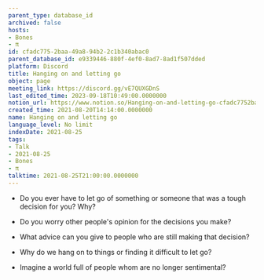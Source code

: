 ```yaml
---
parent_type: database_id
archived: false
hosts:
- Bones
- π
id: cfadc775-2baa-49a8-94b2-2c1b340abac0
parent_database_id: e9339446-880f-4ef0-8ad7-8ad1f507dded
platform: Discord
title: Hanging on and letting go
object: page
meeting_link: https://discord.gg/vE7QUXGDnS
last_edited_time: 2023-09-18T10:49:00.0000000
notion_url: https://www.notion.so/Hanging-on-and-letting-go-cfadc7752baa49a894b22c1b340abac0
created_time: 2021-08-20T14:14:00.0000000
name: Hanging on and letting go
language_level: No limit
indexDate: 2021-08-25
tags:
- Talk
- 2021-08-25
- Bones
- π
talktime: 2021-08-25T21:00:00.0000000
---
```


   - Do you ever have to let go of something or someone that was a tough decision for you? Why?



   - Do you worry other people's opinion for the decisions you make?
   - What advice can you give to people who are still making that decision?
   - Why do we hang on to things or finding it difficult to let go?
   - Imagine a world full of people whom are no longer sentimental?









